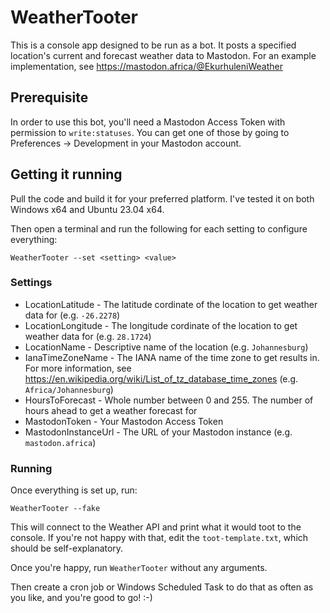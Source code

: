 # WeatherTooter

This is a console app designed to be run as a bot. It posts a specified location's current and forecast weather data to Mastodon. For an example implementation, see https://mastodon.africa/@EkurhuleniWeather

## Prerequisite

In order to use this bot, you'll need a Mastodon Access Token with permission to <code>write:statuses</code>. You can get one of those by going to Preferences -> Development in your Mastodon account.

## Getting it running

Pull the code and build it for your preferred platform. I've tested it on both Windows x64 and Ubuntu 23.04 x64.

Then open a terminal and run the following for each setting to configure everything:

<code>WeatherTooter --set &lt;setting&gt; &lt;value&gt;</code>

### Settings

* LocationLatitude - The latitude cordinate of the location to get weather data for (e.g. <code>-26.2278</code>)
* LocationLongitude - The longitude cordinate of the location to get weather data for (e.g. <code>28.1724</code>)
* LocationName - Descriptive name of the location (e.g. <code>Johannesburg</code>)
* IanaTimeZoneName - The IANA name of the time zone to get results in. For more information, see https://en.wikipedia.org/wiki/List_of_tz_database_time_zones (e.g. <code>Africa/Johannesburg</code>)
* HoursToForecast - Whole number between 0 and 255. The number of hours ahead to get a weather forecast for
* MastodonToken - Your Mastodon Access Token
* MastodonInstanceUrl - The URL of your Mastodon instance (e.g. <code>mastodon.africa</code>)

### Running

Once everything is set up, run:

<code>WeatherTooter --fake</code>

This will connect to the Weather API and print what it would toot to the console. If you're not happy with that, edit the <code>toot-template.txt</code>, which should be self-explanatory.

Once you're happy, run <code>WeatherTooter</code> without any arguments.

Then create a cron job or Windows Scheduled Task to do that as often as you like, and you're good to go! :-)
